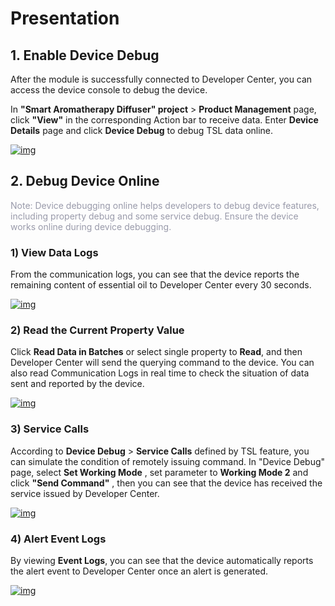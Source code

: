 # Presentation

## **1. Enable Device Debug**



After the module is successfully connected to Developer Center, you can access the device console to debug the device.

In __"Smart Aromatherapy Diffuser" project__  > __Product Management__ page, click __"View"__ in the corresponding Action bar to receive data. Enter __Device Details__ page and click __Device Debug__ to debug TSL data online.

<a data-fancybox title="img" href="/en/deviceDevelop/wifi/speediness/resource/QuecOpen/Speediness-QuecOpen-09.png">![img](/en/deviceDevelop/wifi/speediness/resource/QuecOpen/Speediness-QuecOpen-09.png)</a>

## **2. Debug Device Online**

 <font color=#999AAA >Note: Device debugging online helps developers to debug device features, including property debug and some service debug. Ensure the device works online during device debugging.</font>


### __1) View Data Logs__

From the communication logs, you can see that the device reports the remaining content of essential oil to Developer Center every 30 seconds.

<a data-fancybox title="img" href="/en/deviceDevelop/wifi/speediness/resource/QuecOpen/Speediness-QuecOpen-10.png">![img](/en/deviceDevelop/wifi/speediness/resource/QuecOpen/Speediness-QuecOpen-10.png)</a>

### __2) Read the Current Property Value__

Click __Read Data in Batches__ or select single property to __Read__, and then Developer Center will send the querying command to the device. You can also read Communication Logs in real time to check the situation of data sent and reported by the device.


<a data-fancybox title="img" href="/en/deviceDevelop/wifi/speediness/resource/QuecOpen/Speediness-QuecOpen-11.png">![img](/en/deviceDevelop/wifi/speediness/resource/QuecOpen/Speediness-QuecOpen-11.png)</a>

### __3) Service Calls__

According to __Device Debug__ > __Service Calls__ defined by TSL feature, you can simulate the condition of remotely issuing command. In "Device Debug" page, select __Set Working Mode__ , set parameter to __Working Mode 2__ and click __"Send Command"__ , then you can see that the device has received the service issued by Developer Center.


<a data-fancybox title="img" href="/en/deviceDevelop/wifi/speediness/resource/QuecOpen/Speediness-QuecOpen-12.png">![img](/en/deviceDevelop/wifi/speediness/resource/QuecOpen/Speediness-QuecOpen-12.png)</a>


### __4) Alert Event Logs__

 By viewing __Event Logs__, you can see that the device automatically reports the alert event to Developer Center once an alert is generated.

<a data-fancybox title="img" href="/en/deviceDevelop/wifi/speediness/resource/QuecOpen/Speediness-QuecOpen-13.png">![img](/en/deviceDevelop/wifi/speediness/resource/QuecOpen/Speediness-QuecOpen-13.png)</a>